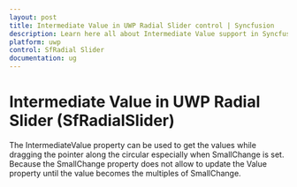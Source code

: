 ```yaml
---
layout: post
title: Intermediate Value in UWP Radial Slider control | Syncfusion
description: Learn here all about Intermediate Value support in Syncfusion UWP Radial Slider (SfRadialSlider) control and more.
platform: uwp
control: SfRadial Slider 
documentation: ug
---
```


# Intermediate Value in UWP Radial Slider (SfRadialSlider)

The IntermediateValue property can be used to get the values while dragging the pointer along the circular especially when SmallChange is set. Because the SmallChange property does not allow to update the Value property until the value becomes the multiples of SmallChange. 
